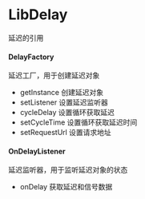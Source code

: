 # LibDelay
 延迟的引用

#### DelayFactory
延迟工厂，用于创建延迟对象

* getInstance 创建延迟对象
* setListener 设置延迟监听器
* cycleDelay 设置循环获取延迟
* setCycleTime 设置循环获取延迟时间
* setRequestUrl 设置请求地址

#### OnDelayListener
延迟监听器，用于监听延迟对象的状态

* onDelay 获取延迟和信号数据
